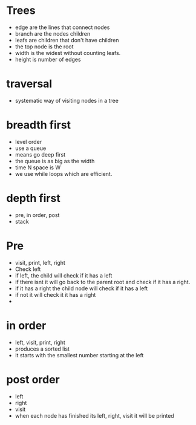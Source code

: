 # Trees
- edge are the lines that connect nodes
- branch are the nodes children
- leafs are children that don't have children
- the top node is the root
- width is the widest without counting leafs.
- height is number of edges

# traversal 
- systematic way of visiting nodes in a tree

# breadth first
- level order
- use a queue
- means go deep first 
- the queue is as big as the width
- time N space is W
- we use while loops which are efficient.

# depth first 
- pre, in order, post
- stack

# Pre
- visit, print, left, right
- Check left
- if left, the child will check if it has a left
- if there isnt it will go back to the parent root and check if it has a right.
- if it has a right the child node will check if it has a left
- if not it will check it it has a right
-

# in order
- left, visit, print, right
- produces a sorted list
- it starts with the smallest number starting at the left

# post order
- left
- right
- visit
- when each node has finished its left, right, visit it will be printed